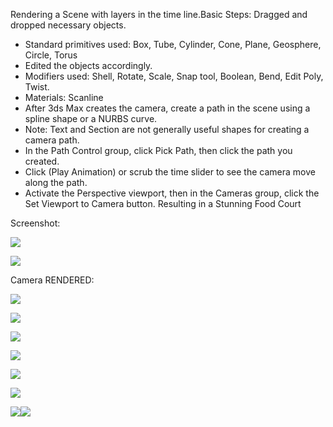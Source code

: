 Rendering a Scene with layers in the time line.Basic Steps: Dragged and dropped necessary objects.

- Standard primitives used: Box, Tube, Cylinder, Cone, Plane, Geosphere, Circle, Torus
- Edited the objects accordingly.
- Modifiers used: Shell, Rotate, Scale, Snap tool, Boolean, Bend, Edit Poly, Twist.
- Materials: Scanline
- After 3ds Max creates the camera, create a path in the scene using a spline shape or a NURBS curve. 
- Note: Text and Section are not generally useful shapes for creating a camera path. 
- In the Path Control group, click Pick Path, then click the path you created. 
- Click (Play Animation) or scrub the time slider to see the camera move along the path. 
- Activate the Perspective viewport, then in the Cameras group, click the Set Viewport to Camera button. Resulting in a Stunning Food Court

Screenshot:

![](Image/Aspose.Words.0772cf89-455e-41df-8948-598463fe6957.001.png)

![](Image/Aspose.Words.0772cf89-455e-41df-8948-598463fe6957.002.png)





Camera RENDERED:

![](Image/Aspose.Words.0772cf89-455e-41df-8948-598463fe6957.003.png)

![](Image/Aspose.Words.0772cf89-455e-41df-8948-598463fe6957.004.png)

![](Image/Aspose.Words.0772cf89-455e-41df-8948-598463fe6957.005.png)





![](Image/Aspose.Words.0772cf89-455e-41df-8948-598463fe6957.006.png)

![](Image/Aspose.Words.0772cf89-455e-41df-8948-598463fe6957.007.png)

![](Image/Aspose.Words.0772cf89-455e-41df-8948-598463fe6957.008.png)

![](Image/Aspose.Words.0772cf89-455e-41df-8948-598463fe6957.009.png)![](Image/Aspose.Words.0772cf89-455e-41df-8948-598463fe6957.010.png)
